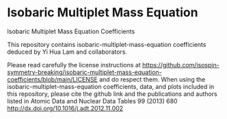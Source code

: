# Isobaric Multiplet Mass Equation
 Isobaric Multiplet Mass Equation Coefficients

This repository contains isobaric-multiplet-mass-equation coefficients deduced by Yi Hua Lam and collaborators.

Please read carefully the license instructions at https://github.com/isospin-symmetry-breaking/isobaric-multiplet-mass-equation-coefficients/blob/main/LICENSE and do respect them. When using the isobaric-multiplet-mass-equation coefficients, data, and plots included in this repository, please cite the github link and the publications and authors listed in Atomic Data and Nuclear Data Tables 99 (2013) 680 http://dx.doi.org/10.1016/j.adt.2012.11.002
